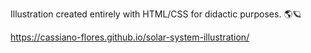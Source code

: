 Illustration created entirely with HTML/CSS for didactic purposes. 🌎🪐

https://cassiano-flores.github.io/solar-system-illustration/
